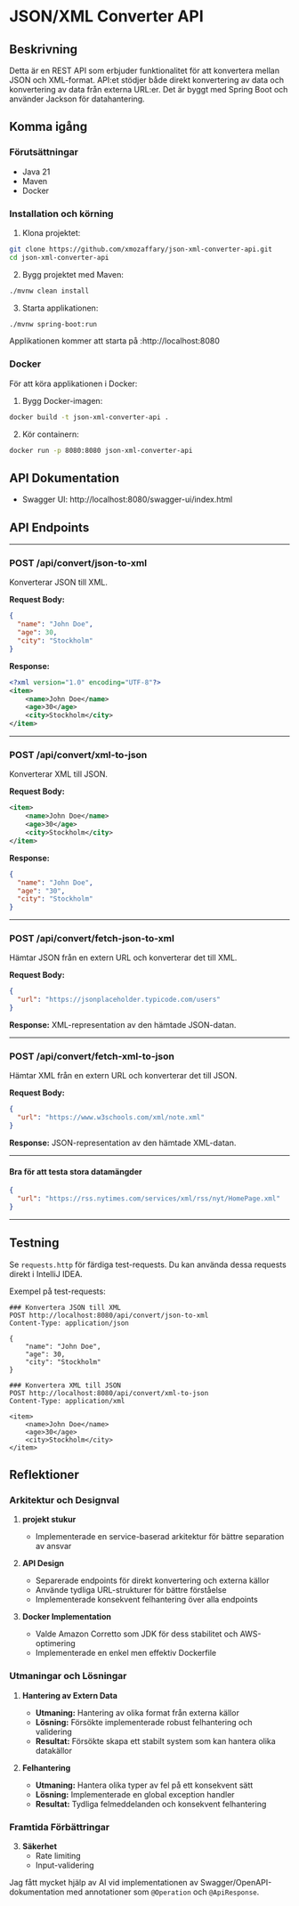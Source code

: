# JSON/XML Converter API

## Beskrivning

Detta är en REST API som erbjuder funktionalitet för att konvertera mellan JSON och XML-format. API:et stödjer både direkt konvertering av data och konvertering av data från externa URL:er. Det är byggt med Spring Boot och använder Jackson för datahantering.

## Komma igång

### Förutsättningar

- Java 21
- Maven
- Docker

### Installation och körning

1. Klona projektet:

```bash
git clone https://github.com/xmozaffary/json-xml-converter-api.git
cd json-xml-converter-api
```

2. Bygg projektet med Maven:


```bash
./mvnw clean install
```

3. Starta applikationen:

```bash
./mvnw spring-boot:run
```

Applikationen kommer att starta på :http://localhost:8080

### Docker

För att köra applikationen i Docker:

1. Bygg Docker-imagen:

```bash
docker build -t json-xml-converter-api .
```

2. Kör containern:

```bash
docker run -p 8080:8080 json-xml-converter-api
```

## API Dokumentation

- Swagger UI: http://localhost:8080/swagger-ui/index.html

## API Endpoints

------------------------------
### POST /api/convert/json-to-xml

Konverterar JSON till XML.

**Request Body:**

```json
{
  "name": "John Doe",
  "age": 30,
  "city": "Stockholm"
}
```

**Response:**

```xml
<?xml version="1.0" encoding="UTF-8"?>
<item>
    <name>John Doe</name>
    <age>30</age>
    <city>Stockholm</city>
</item>
```
-------------------------
### POST /api/convert/xml-to-json

Konverterar XML till JSON.

**Request Body:**

```xml
<item>
    <name>John Doe</name>
    <age>30</age>
    <city>Stockholm</city>
</item>
```

**Response:**

```json
{
  "name": "John Doe",
  "age": "30",
  "city": "Stockholm"
}
```
-----------------------
### POST /api/convert/fetch-json-to-xml

Hämtar JSON från en extern URL och konverterar det till XML.

**Request Body:**

```json
{
  "url": "https://jsonplaceholder.typicode.com/users"
}
```
**Response:** XML-representation av den hämtade JSON-datan.

-----------------------------
### POST /api/convert/fetch-xml-to-json

Hämtar XML från en extern URL och konverterar det till JSON.

**Request Body:**

```json
{
  "url": "https://www.w3schools.com/xml/note.xml"
}
```

**Response:** JSON-representation av den hämtade XML-datan.

------------------------
#### Bra för att testa stora datamängder

```json
{
  "url": "https://rss.nytimes.com/services/xml/rss/nyt/HomePage.xml"
}
```
----------------------


## Testning

Se `requests.http` för färdiga test-requests. Du kan använda dessa requests direkt i IntelliJ IDEA.

Exempel på test-requests:

```http
### Konvertera JSON till XML
POST http://localhost:8080/api/convert/json-to-xml
Content-Type: application/json

{
    "name": "John Doe",
    "age": 30,
    "city": "Stockholm"
}

### Konvertera XML till JSON
POST http://localhost:8080/api/convert/xml-to-json
Content-Type: application/xml

<item>
    <name>John Doe</name>
    <age>30</age>
    <city>Stockholm</city>
</item>
```

## Reflektioner

### Arkitektur och Designval

1. **projekt stukur**

    - Implementerade en service-baserad arkitektur för bättre separation av ansvar

2. **API Design**

    - Separerade endpoints för direkt konvertering och externa källor
    - Använde tydliga URL-strukturer för bättre förståelse
    - Implementerade konsekvent felhantering över alla endpoints

3. **Docker Implementation**
    - Valde Amazon Corretto som JDK för dess stabilitet och AWS-optimering
    - Implementerade en enkel men effektiv Dockerfile

### Utmaningar och Lösningar

1. **Hantering av Extern Data**

    - **Utmaning:** Hantering av olika format från externa källor
    - **Lösning:** Försökte implementerade robust felhantering och validering
    - **Resultat:** Försökte skapa ett stabilt system som kan hantera olika datakällor


3. **Felhantering**
    - **Utmaning:** Hantera olika typer av fel på ett konsekvent sätt
    - **Lösning:** Implementerade en global exception handler
    - **Resultat:** Tydliga felmeddelanden och konsekvent felhantering

### Framtida Förbättringar

3. **Säkerhet**
    - Rate limiting
    - Input-validering

Jag fått mycket hjälp av AI vid implementationen av Swagger/OpenAPI-dokumentation med 
annotationer som `@Operation` och `@ApiResponse`.
